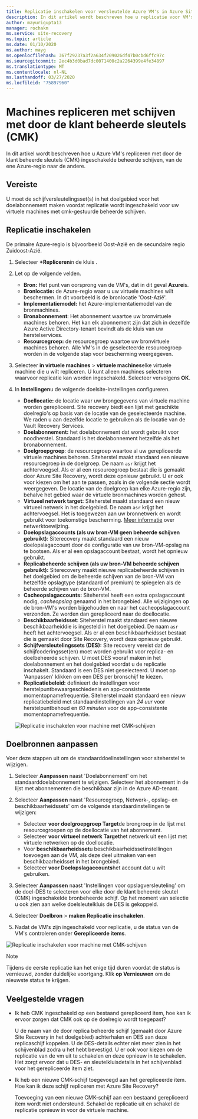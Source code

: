 ```yaml
---
title: Replicatie inschakelen voor versleutelde Azure VM's in Azure Site Recovery
description: In dit artikel wordt beschreven hoe u replicatie voor VM's configureert met door de klant beheerde sleutel (CMK) die schijven van het ene Azure-gebied naar de andere is ingeschakeld met behulp van Siteherstel.
author: mayurigupta13
manager: rochakm
ms.service: site-recovery
ms.topic: article
ms.date: 01/10/2020
ms.author: mayg
ms.openlocfilehash: 367f29237a3f2a634f209026df47b0cbd6ffc97c
ms.sourcegitcommit: 2ec4b3d0bad7dc0071400c2a2264399e4fe34897
ms.translationtype: MT
ms.contentlocale: nl-NL
ms.lasthandoff: 03/27/2020
ms.locfileid: "75897960"
---
```

# <a name="replicate-machines-with-customer-managed-keys-cmk-enabled-disks"></a>Machines repliceren met schijven met door de klant beheerde sleutels (CMK)

In dit artikel wordt beschreven hoe u Azure VM's repliceren met door de klant beheerde sleutels (CMK) ingeschakelde beheerde schijven, van de ene Azure-regio naar de andere.

## <a name="prerequisite"></a>Vereiste
U moet de schijfversleutelingsset(s) in het doelgebied voor het doelabonnement maken voordat replicatie wordt ingeschakeld voor uw virtuele machines met cmk-gestuurde beheerde schijven.

## <a name="enable-replication"></a>Replicatie inschakelen

De primaire Azure-regio is bijvoorbeeld Oost-Azië en de secundaire regio Zuidoost-Azië.

1. Selecteer **+Repliceren**in de kluis .
2. Let op de volgende velden.
    - **Bron:** Het punt van oorsprong van de VM's, dat in dit geval **Azure**is.
    - **Bronlocatie:** de Azure-regio waar u uw virtuele machines wilt beschermen. In dit voorbeeld is de bronlocatie 'Oost-Azië'.
    - **Implementatiemodel:** het Azure-implementatiemodel van de bronmachines.
    - **Bronabonnement**: Het abonnement waartoe uw bronvirtuele machines behoren. Het kan elk abonnement zijn dat zich in dezelfde Azure Active Directory-tenant bevindt als de kluis van uw herstelservices.
    - **Resourcegroep:** de resourcegroep waartoe uw bronvirtuele machines behoren. Alle VM's in de geselecteerde resourcegroep worden in de volgende stap voor bescherming weergegeven.

3. Selecteer **in virtuele machines** > **virtuele machines**elke virtuele machine die u wilt repliceren. U kunt alleen machines selecteren waarvoor replicatie kan worden ingeschakeld. Selecteer vervolgens **OK**.

4. In **Instellingen**u de volgende doelsite-instellingen configureren.

    - **Doellocatie:** de locatie waar uw brongegevens van virtuele machine worden gerepliceerd. Site recovery biedt een lijst met geschikte doelregio's op basis van de locatie van de geselecteerde machine. We raden u aan dezelfde locatie te gebruiken als de locatie van de Vault Recovery Services.
    - **Doelabonnement:** het doelabonnement dat wordt gebruikt voor noodherstel. Standaard is het doelabonnement hetzelfde als het bronabonnement.
    - **Doelgroepgroep**: de resourcegroep waartoe al uw gerepliceerde virtuele machines behoren. Siteherstel maakt standaard een nieuwe resourcegroep in de doelgroep. De naam `asr` krijgt het achtervoegsel. Als er al een resourcegroep bestaat die is gemaakt door Azure Site Recovery, wordt deze opnieuw gebruikt. U er ook voor kiezen om het aan te passen, zoals in de volgende sectie wordt weergegeven. De locatie van de doelgroep kan elke Azure-regio zijn, behalve het gebied waar de virtuele bronmachines worden gehost.
    - **Virtueel netwerk target:** Siteherstel maakt standaard een nieuw virtueel netwerk in het doelgebied. De naam `asr` krijgt het achtervoegsel. Het is toegewezen aan uw bronnetwerk en wordt gebruikt voor toekomstige bescherming. [Meer informatie](site-recovery-network-mapping-azure-to-azure.md) over netwerktoewijzing.
    - **Doelopslagaccounts (als uw bron-VM geen beheerde schijven gebruikt)**: Siterecovery maakt standaard een nieuw doelopslagaccount door de configuratie van uw bron-VM-opslag na te bootsen. Als er al een opslagaccount bestaat, wordt het opnieuw gebruikt.
    - **Replicabeheerde schijven (als uw bron-VM beheerde schijven gebruikt):** Siterecovery maakt nieuwe replicabeheerde schijven in het doelgebied om de beheerde schijven van de bron-VM van hetzelfde opslagtype (standaard of premium) te spiegelen als de beheerde schijven van de bron-VM.
    - **Cacheopslagaccounts:** Siteherstel heeft een extra opslagaccount nodig, *cacheopslag* genaamd in het brongebied. Alle wijzigingen op de bron-VM's worden bijgehouden en naar het cacheopslagaccount verzonden. Ze worden dan gerepliceerd naar de doellocatie.
    - **Beschikbaarheidsset**: Siteherstel maakt standaard een nieuwe beschikbaarheiddie is ingesteld in het doelgebied. De naam `asr` heeft het achtervoegsel. Als er al een beschikbaarheidsset bestaat die is gemaakt door Site Recovery, wordt deze opnieuw gebruikt.
    - **Schijfversleutelingssets (DES):** Site recovery vereist dat de schijfcoderingsset(en) moet worden gebruikt voor replica- en doelbeheerde schijven. U moet DES vooraf maken in het doelabonnement en het doelgebied voordat u de replicatie inschakelt. Standaard is een DES niet geselecteerd. U moet op 'Aanpassen' klikken om een DES per bronschijf te kiezen.
    - **Replicatiebeleid:** definieert de instellingen voor herstelpuntbewaargeschiedenis en app-consistente momentopnamefrequentie. Siteherstel maakt standaard een nieuw replicatiebeleid met standaardinstellingen van *24 uur* voor herstelpuntbehoud en *60 minuten* voor de app-consistente momentopnamefrequentie.

    ![Replicatie inschakelen voor machine met CMK-schijven](./media/azure-to-azure-how-to-enable-replication-cmk-disks/cmk-enable-dr.png)

## <a name="customize-target-resources"></a>Doelbronnen aanpassen

Voer deze stappen uit om de standaarddoelinstellingen voor siteherstel te wijzigen.

1. Selecteer **Aanpassen** naast 'Doelabonnement' om het standaarddoelabonnement te wijzigen. Selecteer het abonnement in de lijst met abonnementen die beschikbaar zijn in de Azure AD-tenant.

2. Selecteer **Aanpassen** naast 'Resourcegroep, Netwerk-, opslag- en beschikbaarheidssets' om de volgende standaardinstellingen te wijzigen:
    - Selecteer **voor doelgroepgroep Target**de brongroep in de lijst met resourcegroepen op de doellocatie van het abonnement.
    - Selecteer **voor virtueel netwerk Target**het netwerk uit een lijst met virtuele netwerken op de doellocatie.
    - Voor **beschikbaarheidsset**u beschikbaarheidssetinstellingen toevoegen aan de VM, als deze deel uitmaken van een beschikbaarheidsset in het brongebied.
    - Selecteer **voor Doelopslagaccounts**het account dat u wilt gebruiken.

3. Selecteer **Aanpassen** naast 'Instellingen voor opslagversleuteling' om de doel-DES te selecteren voor elke door de klant beheerde sleutel (CMK) ingeschakelde bronbeheerde schijf. Op het moment van selectie u ook zien aan welke doelsleutelkluis de DES is gekoppeld.

4. Selecteer **Doelbron** > **maken Replicatie inschakelen**.
5. Nadat de VM's zijn ingeschakeld voor replicatie, u de status van de VM's controleren onder **Gerepliceerde items**.

![Replicatie inschakelen voor machine met CMK-schijven](./media/azure-to-azure-how-to-enable-replication-cmk-disks/cmk-customize-target-disk-properties.png)

>[!NOTE]
>Tijdens de eerste replicatie kan het enige tijd duren voordat de status is vernieuwd, zonder duidelijke voortgang. Klik **op Vernieuwen** om de nieuwste status te krijgen.

## <a name="faqs"></a>Veelgestelde vragen

* Ik heb CMK ingeschakeld op een bestaand gerepliceerd item, hoe kan ik ervoor zorgen dat CMK ook op de doelregio wordt toegepast?

    U de naam van de door replica beheerde schijf (gemaakt door Azure Site Recovery in het doelgebied) achterhalen en DES aan deze replicaschijf koppelen. U de DES-details echter niet meer zien in het schijvenblad zodra u het hebt bevestigd. U er ook voor kiezen om de replicatie van de vm uit te schakelen en deze opnieuw in te schakelen. Het zorgt ervoor dat u DES- en sleutelkluisdetails in het schijvenblad voor het gerepliceerde item ziet.

* Ik heb een nieuwe CMK-schijf toegevoegd aan het gerepliceerde item. Hoe kan ik deze schijf repliceren met Azure Site Recovery?

    Toevoeging van een nieuwe CMK-schijf aan een bestaand gerepliceerd item wordt niet ondersteund. Schakel de replicatie uit en schakel de replicatie opnieuw in voor de virtuele machine.

